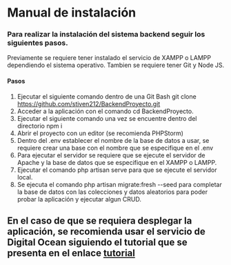 # Manual de instalación

### Para realizar la instalación del sistema backend seguir los siguientes pasos.

Previamente se requiere tener instalado el servicio de XAMPP o LAMPP dependiendo el sistema operativo.
Tambien se requiere tener Git y Node JS.

#### Pasos

1. Ejecutar el siguiente comando dentro de una Git Bash git clone https://github.com/stiven212/BackendProyecto.git
2. Acceder a la aplicación con el comando cd BackendProyecto.
3. Ejecutar el siguiente comando una vez se encuentre dentro del directorio npm i
4. Abrir el proyecto con un editor (se recomienda PHPStorm)
5. Dentro del .env establecer el nombre de la base de datos a usar, se requiere crear una base con el nombre que se especifique en el .env
6. Para ejecutar el servidor se requiere que se ejecute el servidor de Apache y la base de datos que se especifique en el XAMPP o LAMPP.
7. Ejecutar el comando php artisan serve para que se ejecute el servidor local.
8. Se ejecuta el comando php artisan migrate:fresh --seed para completar la base de datos con las colecciones y datos aleatorios para poder probar la aplicación y ejecutar algun CRUD.

## En el caso de que se requiera desplegar la aplicación, se recomienda usar el servicio de Digital Ocean siguiendo el tutorial que se presenta en el enlace [tutorial](https://www.youtube.com/watch?v=qkg5Cufa-C8&ab_channel=DigitalOcean)
